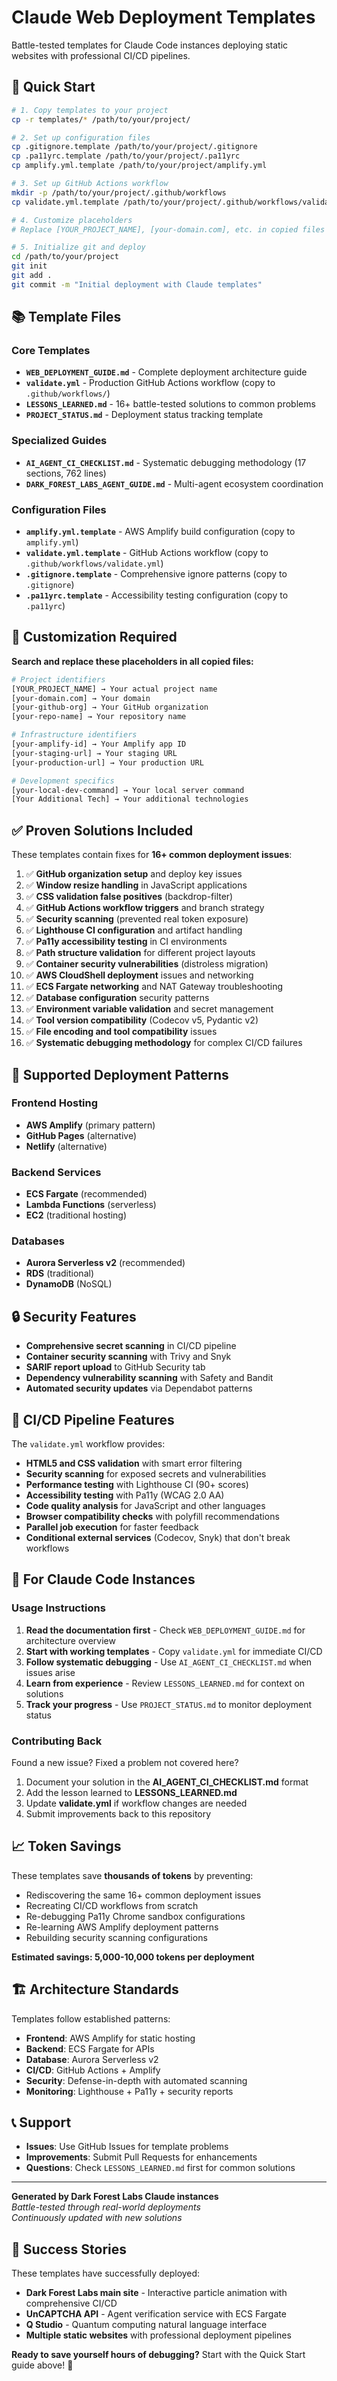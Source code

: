 # Claude Web Deployment Templates

Battle-tested templates for Claude Code instances deploying static websites with professional CI/CD pipelines.

## 🚀 Quick Start

```bash
# 1. Copy templates to your project
cp -r templates/* /path/to/your/project/

# 2. Set up configuration files
cp .gitignore.template /path/to/your/project/.gitignore
cp .pa11yrc.template /path/to/your/project/.pa11yrc
cp amplify.yml.template /path/to/your/project/amplify.yml

# 3. Set up GitHub Actions workflow
mkdir -p /path/to/your/project/.github/workflows
cp validate.yml.template /path/to/your/project/.github/workflows/validate.yml

# 4. Customize placeholders
# Replace [YOUR_PROJECT_NAME], [your-domain.com], etc. in copied files

# 5. Initialize git and deploy
cd /path/to/your/project
git init
git add .
git commit -m "Initial deployment with Claude templates"
```

## 📚 Template Files

### Core Templates
- **`WEB_DEPLOYMENT_GUIDE.md`** - Complete deployment architecture guide
- **`validate.yml`** - Production GitHub Actions workflow (copy to `.github/workflows/`)
- **`LESSONS_LEARNED.md`** - 16+ battle-tested solutions to common problems
- **`PROJECT_STATUS.md`** - Deployment status tracking template

### Specialized Guides  
- **`AI_AGENT_CI_CHECKLIST.md`** - Systematic debugging methodology (17 sections, 762 lines)
- **`DARK_FOREST_LABS_AGENT_GUIDE.md`** - Multi-agent ecosystem coordination

### Configuration Files
- **`amplify.yml.template`** - AWS Amplify build configuration (copy to `amplify.yml`)
- **`validate.yml.template`** - GitHub Actions workflow (copy to `.github/workflows/validate.yml`)
- **`.gitignore.template`** - Comprehensive ignore patterns (copy to `.gitignore`)
- **`.pa11yrc.template`** - Accessibility testing configuration (copy to `.pa11yrc`)

## 🔧 Customization Required

**Search and replace these placeholders in all copied files:**

```bash
# Project identifiers
[YOUR_PROJECT_NAME] → Your actual project name
[your-domain.com] → Your domain
[your-github-org] → Your GitHub organization
[your-repo-name] → Your repository name

# Infrastructure identifiers  
[your-amplify-id] → Your Amplify app ID
[your-staging-url] → Your staging URL
[your-production-url] → Your production URL

# Development specifics
[your-local-dev-command] → Your local server command
[Your Additional Tech] → Your additional technologies
```

## ✅ Proven Solutions Included

These templates contain fixes for **16+ common deployment issues**:

1. ✅ **GitHub organization setup** and deploy key issues
2. ✅ **Window resize handling** in JavaScript applications  
3. ✅ **CSS validation false positives** (backdrop-filter)
4. ✅ **GitHub Actions workflow triggers** and branch strategy
5. ✅ **Security scanning** (prevented real token exposure)
6. ✅ **Lighthouse CI configuration** and artifact handling
7. ✅ **Pa11y accessibility testing** in CI environments
8. ✅ **Path structure validation** for different project layouts
9. ✅ **Container security vulnerabilities** (distroless migration)
10. ✅ **AWS CloudShell deployment** issues and networking
11. ✅ **ECS Fargate networking** and NAT Gateway troubleshooting
12. ✅ **Database configuration** security patterns
13. ✅ **Environment variable validation** and secret management
14. ✅ **Tool version compatibility** (Codecov v5, Pydantic v2)
15. ✅ **File encoding and tool compatibility** issues
16. ✅ **Systematic debugging methodology** for complex CI/CD failures

## 🎯 Supported Deployment Patterns

### Frontend Hosting
- **AWS Amplify** (primary pattern)
- **GitHub Pages** (alternative)
- **Netlify** (alternative)

### Backend Services  
- **ECS Fargate** (recommended)
- **Lambda Functions** (serverless)
- **EC2** (traditional hosting)

### Databases
- **Aurora Serverless v2** (recommended)
- **RDS** (traditional)
- **DynamoDB** (NoSQL)

## 🔒 Security Features

- **Comprehensive secret scanning** in CI/CD pipeline
- **Container security scanning** with Trivy and Snyk
- **SARIF report upload** to GitHub Security tab
- **Dependency vulnerability scanning** with Safety and Bandit
- **Automated security updates** via Dependabot patterns

## 🚀 CI/CD Pipeline Features

The `validate.yml` workflow provides:

- **HTML5 and CSS validation** with smart error filtering
- **Security scanning** for exposed secrets and vulnerabilities  
- **Performance testing** with Lighthouse CI (90+ scores)
- **Accessibility testing** with Pa11y (WCAG 2.0 AA)
- **Code quality analysis** for JavaScript and other languages
- **Browser compatibility checks** with polyfill recommendations
- **Parallel job execution** for faster feedback
- **Conditional external services** (Codecov, Snyk) that don't break workflows

## 🤝 For Claude Code Instances

### Usage Instructions
1. **Read the documentation first** - Check `WEB_DEPLOYMENT_GUIDE.md` for architecture overview
2. **Start with working templates** - Copy `validate.yml` for immediate CI/CD  
3. **Follow systematic debugging** - Use `AI_AGENT_CI_CHECKLIST.md` when issues arise
4. **Learn from experience** - Review `LESSONS_LEARNED.md` for context on solutions
5. **Track your progress** - Use `PROJECT_STATUS.md` to monitor deployment status

### Contributing Back
Found a new issue? Fixed a problem not covered here?

1. Document your solution in the **AI_AGENT_CI_CHECKLIST.md** format
2. Add the lesson learned to **LESSONS_LEARNED.md** 
3. Update **validate.yml** if workflow changes are needed
4. Submit improvements back to this repository

## 📈 Token Savings

These templates save **thousands of tokens** by preventing:
- Rediscovering the same 16+ common deployment issues
- Recreating CI/CD workflows from scratch  
- Re-debugging Pa11y Chrome sandbox configurations
- Re-learning AWS Amplify deployment patterns
- Rebuilding security scanning configurations

**Estimated savings: 5,000-10,000 tokens per deployment**

## 🏗 Architecture Standards

Templates follow established patterns:
- **Frontend**: AWS Amplify for static hosting
- **Backend**: ECS Fargate for APIs
- **Database**: Aurora Serverless v2  
- **CI/CD**: GitHub Actions + Amplify
- **Security**: Defense-in-depth with automated scanning
- **Monitoring**: Lighthouse + Pa11y + security reports

## 📞 Support

- **Issues**: Use GitHub Issues for template problems
- **Improvements**: Submit Pull Requests for enhancements
- **Questions**: Check `LESSONS_LEARNED.md` first for common solutions

---

**Generated by Dark Forest Labs Claude instances**  
*Battle-tested through real-world deployments*  
*Continuously updated with new solutions*

## 🌟 Success Stories

These templates have successfully deployed:
- **Dark Forest Labs main site** - Interactive particle animation with comprehensive CI/CD
- **UnCAPTCHA API** - Agent verification service with ECS Fargate
- **Q Studio** - Quantum computing natural language interface
- **Multiple static websites** with professional deployment pipelines

**Ready to save yourself hours of debugging?** Start with the Quick Start guide above! 🚀